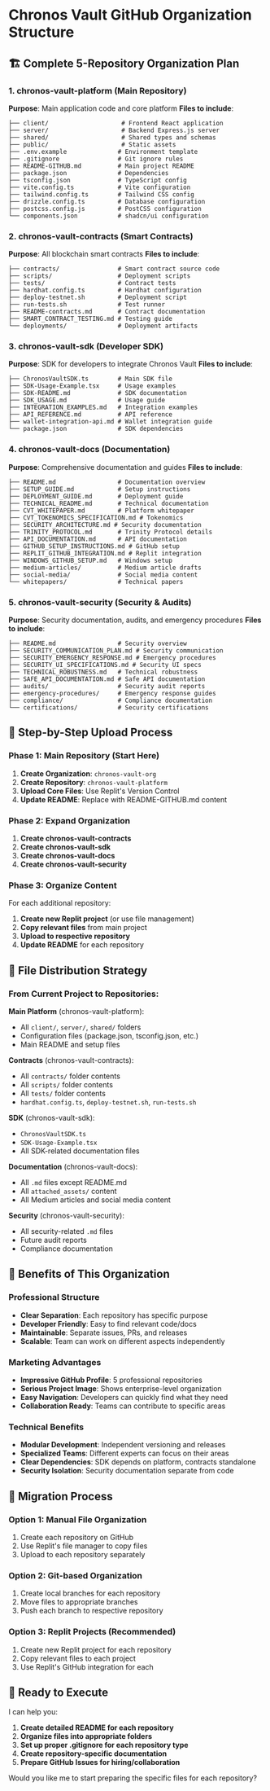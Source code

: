 # Chronos Vault GitHub Organization Structure

## 🏗️ Complete 5-Repository Organization Plan

### 1. **chronos-vault-platform** (Main Repository)
**Purpose**: Main application code and core platform
**Files to include**:
```
├── client/                    # Frontend React application
├── server/                    # Backend Express.js server
├── shared/                    # Shared types and schemas
├── public/                    # Static assets
├── .env.example              # Environment template
├── .gitignore                # Git ignore rules
├── README-GITHUB.md          # Main project README
├── package.json              # Dependencies
├── tsconfig.json             # TypeScript config
├── vite.config.ts            # Vite configuration
├── tailwind.config.ts        # Tailwind CSS config
├── drizzle.config.ts         # Database configuration
├── postcss.config.js         # PostCSS configuration
└── components.json           # shadcn/ui configuration
```

### 2. **chronos-vault-contracts** (Smart Contracts)
**Purpose**: All blockchain smart contracts
**Files to include**:
```
├── contracts/                # Smart contract source code
├── scripts/                  # Deployment scripts
├── tests/                    # Contract tests
├── hardhat.config.ts         # Hardhat configuration
├── deploy-testnet.sh         # Deployment script
├── run-tests.sh              # Test runner
├── README-contracts.md       # Contract documentation
├── SMART_CONTRACT_TESTING.md # Testing guide
└── deployments/              # Deployment artifacts
```

### 3. **chronos-vault-sdk** (Developer SDK)
**Purpose**: SDK for developers to integrate Chronos Vault
**Files to include**:
```
├── ChronosVaultSDK.ts        # Main SDK file
├── SDK-Usage-Example.tsx     # Usage examples
├── SDK-README.md             # SDK documentation
├── SDK_USAGE.md              # Usage guide
├── INTEGRATION_EXAMPLES.md   # Integration examples
├── API_REFERENCE.md          # API reference
├── wallet-integration-api.md # Wallet integration guide
└── package.json              # SDK dependencies
```

### 4. **chronos-vault-docs** (Documentation)
**Purpose**: Comprehensive documentation and guides
**Files to include**:
```
├── README.md                 # Documentation overview
├── SETUP_GUIDE.md            # Setup instructions
├── DEPLOYMENT_GUIDE.md       # Deployment guide
├── TECHNICAL_README.md       # Technical documentation
├── CVT_WHITEPAPER.md         # Platform whitepaper
├── CVT_TOKENOMICS_SPECIFICATION.md # Tokenomics
├── SECURITY_ARCHITECTURE.md # Security documentation
├── TRINITY_PROTOCOL.md       # Trinity Protocol details
├── API_DOCUMENTATION.md      # API documentation
├── GITHUB_SETUP_INSTRUCTIONS.md # GitHub setup
├── REPLIT_GITHUB_INTEGRATION.md # Replit integration
├── WINDOWS_GITHUB_SETUP.md   # Windows setup
├── medium-articles/          # Medium article drafts
├── social-media/             # Social media content
└── whitepapers/              # Technical papers
```

### 5. **chronos-vault-security** (Security & Audits)
**Purpose**: Security documentation, audits, and emergency procedures
**Files to include**:
```
├── README.md                 # Security overview
├── SECURITY_COMMUNICATION_PLAN.md # Security communication
├── SECURITY_EMERGENCY_RESPONSE.md # Emergency procedures
├── SECURITY_UI_SPECIFICATIONS.md # Security UI specs
├── TECHNICAL_ROBUSTNESS.md   # Technical robustness
├── SAFE_API_DOCUMENTATION.md # Safe API documentation
├── audits/                   # Security audit reports
├── emergency-procedures/     # Emergency response guides
├── compliance/               # Compliance documentation
└── certifications/           # Security certifications
```

## 🚀 Step-by-Step Upload Process

### Phase 1: Main Repository (Start Here)
1. **Create Organization**: `chronos-vault-org`
2. **Create Repository**: `chronos-vault-platform`
3. **Upload Core Files**: Use Replit's Version Control
4. **Update README**: Replace with README-GITHUB.md content

### Phase 2: Expand Organization
1. **Create chronos-vault-contracts**
2. **Create chronos-vault-sdk**  
3. **Create chronos-vault-docs**
4. **Create chronos-vault-security**

### Phase 3: Organize Content
For each additional repository:
1. **Create new Replit project** (or use file management)
2. **Copy relevant files** from main project
3. **Upload to respective repository**
4. **Update README** for each repository

## 📁 File Distribution Strategy

### From Current Project to Repositories:

**Main Platform** (chronos-vault-platform):
- All `client/`, `server/`, `shared/` folders
- Configuration files (package.json, tsconfig.json, etc.)
- Main README and setup files

**Contracts** (chronos-vault-contracts):
- All `contracts/` folder contents
- All `scripts/` folder contents
- All `tests/` folder contents
- `hardhat.config.ts`, `deploy-testnet.sh`, `run-tests.sh`

**SDK** (chronos-vault-sdk):
- `ChronosVaultSDK.ts`
- `SDK-Usage-Example.tsx`
- All SDK-related documentation files

**Documentation** (chronos-vault-docs):
- All `.md` files except README.md
- All `attached_assets/` content
- All Medium articles and social media content

**Security** (chronos-vault-security):
- All security-related `.md` files
- Future audit reports
- Compliance documentation

## 🎯 Benefits of This Organization

### Professional Structure
- **Clear Separation**: Each repository has specific purpose
- **Developer Friendly**: Easy to find relevant code/docs
- **Maintainable**: Separate issues, PRs, and releases
- **Scalable**: Team can work on different aspects independently

### Marketing Advantages
- **Impressive GitHub Profile**: 5 professional repositories
- **Serious Project Image**: Shows enterprise-level organization
- **Easy Navigation**: Developers can quickly find what they need
- **Collaboration Ready**: Teams can contribute to specific areas

### Technical Benefits
- **Modular Development**: Independent versioning and releases
- **Specialized Teams**: Different experts can focus on their areas
- **Clear Dependencies**: SDK depends on platform, contracts standalone
- **Security Isolation**: Security documentation separate from code

## 🔄 Migration Process

### Option 1: Manual File Organization
1. Create each repository on GitHub
2. Use Replit's file manager to copy files
3. Upload to each repository separately

### Option 2: Git-based Organization
1. Create local branches for each repository
2. Move files to appropriate branches
3. Push each branch to respective repository

### Option 3: Replit Projects (Recommended)
1. Create new Replit project for each repository
2. Copy relevant files to each project
3. Use Replit's GitHub integration for each

## 🚀 Ready to Execute

I can help you:
1. **Create detailed README for each repository**
2. **Organize files into appropriate folders**
3. **Set up proper .gitignore for each repository type**
4. **Create repository-specific documentation**
5. **Prepare GitHub Issues for hiring/collaboration**

Would you like me to start preparing the specific files for each repository?